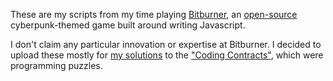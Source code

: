 These are my scripts from my time playing [Bitburner](https://store.steampowered.com/app/1812820/Bitburner/), an [open-source](https://github.com/bitburner-official/bitburner-src) cyberpunk-themed game built around writing Javascript.

I don't claim any particular innovation or expertise at Bitburner. I decided to upload these mostly for [my solutions](src/coding.js) to the ["Coding Contracts"](https://github.com/bitburner-official/bitburner-src/blob/dev/src/data/codingcontracttypes.ts), which were programming puzzles.
